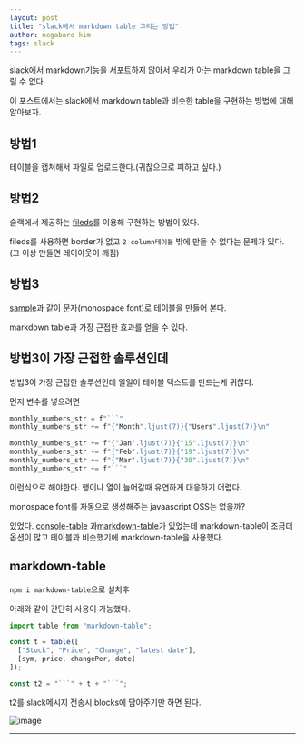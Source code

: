 ```yaml
---
layout: post
title: "slack에서 markdown table 그리는 방법"
author: negabaro kim
tags: slack
---
```


slack에서 markdown기능을 서포트하지 않아서 우리가 아는 markdown table을 그릴 수 없다.

이 포스트에서는 slack에서 markdown table과 비슷한 table을 구현하는 방법에 대해 알아보자.


## 방법1

테이블을 캡쳐해서 파일로 업로드한다.(귀찮으므로 피하고 싶다.)

## 방법2

슬랙에서 제공하는 [fileds]를 이용해 구현하는 방법이 있다.

fileds를 사용하면 border가 없고 `2 column테이블` 밖에 만들 수 없다는 문제가 있다. (그 이상 만들면 레이아웃이 깨짐)


## 방법3

[sample]과 같이 문자(monospace font)로 테이블을 만들어 본다.

markdown table과 가장 근접한 효과를 얻을 수 있다.



## 방법3이 가장 근접한 솔루션인데

방법3이 가장 근접한 솔루션인데 일일이 테이블 텍스트를 만드는게 귀찮다.

먼저 변수를 넣으려면

```js
monthly_numbers_str = f"```"
monthly_numbers_str += f"{"Month".ljust(7)}{"Users".ljust(7)}\n"

monthly_numbers_str += f"{"Jan".ljust(7)}{"15".ljust(7)}\n"
monthly_numbers_str += f"{"Feb".ljust(7)}{"19".ljust(7)}\n"
monthly_numbers_str += f"{"Mar".ljust(7)}{"30".ljust(7)}\n"
monthly_numbers_str += f"```"
```

이런식으로 해야한다. 행이나 열이 늘어갈때 유연하게 대응하기 어렵다. 

monospace font를 자동으로 생성해주는 javaascript OSS는 없을까?

있었다. [console-table] 과[markdown-table]가 있었는데 
markdown-table이 조금더 옵션이 많고 테이블과 비슷했기에 markdown-table을 사용했다.

## markdown-table

```npm i markdown-table```으로 설치후


아래와 같이 간단히 사용이 가능했다.

```js
import table from "markdown-table";

const t = table([
  ["Stock", "Price", "Change", "latest date"],
  [sym, price, changePer, date]
]);

const t2 = "```" + t + "```";
```

t2를 slack메시지 전송시 blocks에 담아주기만 하면 된다.

![image](https://user-images.githubusercontent.com/4640346/107134765-6647d200-6938-11eb-911b-98585e2d9a1f.png)



---

[fileds]: https://api.slack.com/messaging/composing/layouts#block-basics

[How-to-render-tables-in-Slack]: https://stackoverflow.com/questions/59006831/how-to-render-tables-in-slack

[Does-Slack-support-Markdown-tables]: https://stackoverflow.com/questions/55816333/does-slack-support-markdown-tables

[sample]: https://app.slack.com/block-kit-builder/T5LLAJ415#%7B%22blocks%22:%5B%7B%22type%22:%22section%22,%22text%22:%7B%22type%22:%22mrkdwn%22,%22text%22:%22%60%60%60%20------------%20------------%20-----------%20%5Cn%7C%20Header%201%20%20%20%7C%20Header%202%20%20%20%7C%20Header%203%20%20%7C%5Cn%20============%20============%20===========%20%5Cn%7C%20body%20row%201%20%7C%20column%202%20%20%20%7C%20column%203%20%20%7C%5Cn%20------------%20------------%20-----------%20%60%60%60%22%7D%7D%5D%7D

[markdown-table]: https://github.com/wooorm/markdown-table

[Slack-webhook-html-table]:https://stackoverflow.com/questions/37080635/slack-webhook-html-table

[console-table]: https://github.com/bahmutov/console.table
